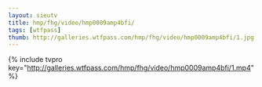 ```yaml
--- 
layout: sieutv
title: hmp/fhg/video/hmp0009amp4bfi/
tags: [wtfpass]
thumb: http://galleries.wtfpass.com/hmp/fhg/video/hmp0009amp4bfi/1.jpg
---
```

{% include tvpro key="http://galleries.wtfpass.com/hmp/fhg/video/hmp0009amp4bfi/1.mp4" %} 

